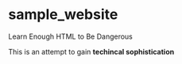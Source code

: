 # sample_website
Learn Enough HTML to Be Dangerous 
<p> This is an attempt to gain <strong> techincal sophistication </strong> </p>
